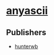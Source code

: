 # [anyascii](https://pypi.org/project/anyascii)



## Publishers
- [hunterwb](https://pypi.org/user/hunterwb)

